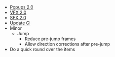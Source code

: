 - [Popups 2.0](/docs/tasks/before_locals_test/popups_2.0.md)
- [VFX 2.0](/docs/tasks/before_locals_test/vfx_2.0.md)
- [SFX 2.0](/docs/tasks/before_locals_test/sfx_2.0.md)
- [Update Gi](/docs/tasks/before_locals_test/update_gi.md)
- Minor
	- Jump
		- Reduce pre-jump frames
		- Allow direction corrections after pre-jump
- Do a quick round over the items